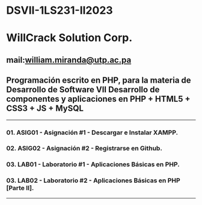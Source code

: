 # DSVII-1LS231-II2023

# WillCrack Solution Corp.
## mail:william.miranda@utp.ac.pa

Programación escrito en PHP, para la materia de Desarrollo de Software VII
Desarrollo de componentes y aplicaciones en PHP + HTML5 + CSS3 + JS + MySQL
------------------------------------------------------------------------------------
____________________________________________________________________________________
### 01. ASIG01 - Asignación #1 - Descargar e Instalar XAMPP.
### 02. ASIG02 - Asignación #2 - Registrarse en Github.
### 03. LAB01 - Laboratorio #1 - Aplicaciones Básicas en PHP.
### 03. LAB02 - Laboratorio #2 - Aplicaciones Básicas en PHP [Parte II].

------------------------------------------------------------------------------------